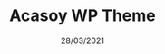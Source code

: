 ---
title: Acasoy WP Theme
date: 28/03/2021
categories: 
  - WordPress Themes
tags:
  - HTML
  - CSS
  - JavaScript
  - PHP
images: /assets/20220328172232-screencapture-acasoy-2022-03-28-17_22_01.jpg
madefor: https://acasoy.com
---